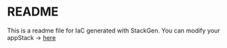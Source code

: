 # README
This is a readme file for IaC generated with StackGen.
You can modify your appStack -> [here](http://main.dev.stackgen.com/appstacks/7b63c1b5-31bb-438b-a146-74f102a51aa4)
